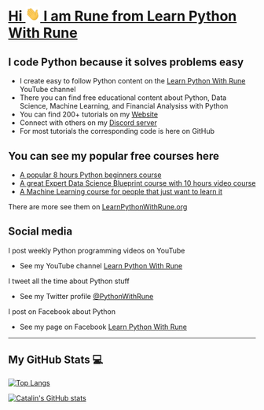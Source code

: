 # [Hi <img src="https://raw.githubusercontent.com/ABSphreak/ABSphreak/master/gifs/Hi.gif" width="30px"> I am Rune from Learn Python With Rune][website]

## I code Python because it solves problems easy

- I create easy to follow Python content on the [Learn Python With Rune][youtube] YouTube channel 
- There you can find free educational content about Python, Data Science, Machine Learning, and Financial Analysiss with Python
- You can find 200+ tutorials on my [Website][website]
- Connect with others on my [Discord server][discord]
- For most tutorials the corresponding code is here on GitHub

## You can see my popular free courses here
- [A popular 8 hours Python beginners course](https://www.learnpythonwithrune.org/learn-python/)
- [A great Expert Data Science Blueprint course with 10 hours video course](https://www.learnpythonwithrune.org/data-science-2/)
- [A Machine Learning course for people that just want to learn it](https://www.learnpythonwithrune.org/machine-learning/)

There are more see them on [LearnPythonWithRune.org][website]

## Social media

I post weekly Python programming videos on YouTube
- See my YouTube channel [Learn Python With Rune][youtube]

I tweet all the time about Python stuff
- See my Twitter profile [@PythonWithRune][twitter]

I post on Facebook about Python
- See my page on Facebook [Learn Python With Rune][facebook]

---

## My GitHub Stats 💻

[![Top Langs](https://github-readme-stats.vercel.app/api/top-langs/?username=LearnPythonWithRune&hide=java,html,css&theme=dracula)](https://github.com/anuraghazra/github-readme-stats)

[![Catalin's GitHub stats](https://github-readme-stats.vercel.app/api?username=LearnPythonWithRune&theme=dracula)](https://github.com/anuraghazra/github-readme-stats)


[twitter]: https://twitter.com/PythonWithRune
[youtube]: https://www.youtube.com/channel/UCRcIvjtYDUi5cWjlmjWipcg
[website]: https://www.learnpythonwithrune.org
[facebook]: https://www.facebook.com/learnpythonwithrune
[discord]: https://discord.gg/MdyjkXUz

